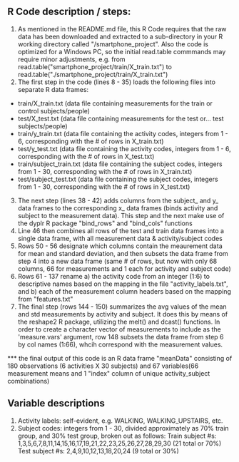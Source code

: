## R Code description / steps:
1. As mentioned in the README.md file, this R Code requires that the raw data has been downloaded and extracted to a sub-directory in your R working directory called "/smartphone_project". Also the code is optimized for a Windows PC, so the initial read.table commmands may require minor adjustments, e.g. from read.table("smartphone_project/train/X_train.txt") to read.table("./smartphone_project/train/X_train.txt")
2. The first step in the code (lines 8 - 35) loads the following files into separate R data frames:
  - train/X_train.txt (data file containing measurements for the train or control subjects/people)
  - test/X_test.txt (data file containing measurements for the test or... test subjects/people)
  - train/y_train.txt (data file containing the activity codes, integers from 1 - 6, corresponding with the # of rows in X_train.txt)
  - test/y_test.txt (data file containing the activity codes, integers from 1 - 6, corresponding with the # of rows in X_test.txt)
  - train/subject_train.txt (data file containing the subject codes, integers from 1 - 30, corresponding with the # of rows in X_train.txt)
  - test/subject_test.txt (data file containing the subject codes, integers from 1 - 30, corresponding with the # of rows in X_test.txt)
3. The next step (lines 38 - 42) adds columns from the subject_ and y_ data frames to the corresponding x_ data frames (binds activity and subject to the measurement data). This step and the next make use of the dyplr R package "bind_rows" and "bind_cols" functions
4. Line 46 then combines all rows of the test and train data frames into a single data frame, with all measurement data & activity/subject codes
5. Rows 50 - 56 designate which columns contain the meaurement data for mean and standard deviation, and then subsets the data frame from step 4 into a new data frame (same # of rows, but now with only 68 columns, 66 for measurements and 1 each for activity and subject code)
6. Rows 61 - 137 rename a) the activity code from an integer (1:6) to descriptive names based on the mapping in the file "activity_labels.txt", and b) each of the measurement column headers based on the mapping from "features.txt"
7. The final step (rows 144 - 150) summarizes the avg values of the mean and std measurements by activity and subject. It does this by means of the reshape2 R package, utilizing the melt() and dcast() functions. In order to create a character vector of measurements to include as the 'measure.vars' argument, row 148 subsets the data frame from step 6 by col names (1:66), whcih correspond with the measurement values. 

*** the final output of this code is an R data frame "meanData" consisting of 180 observations (6 activities X 30 subjects) and 67 variables(66 measurement means and 1 "index" column of unique activity_subject combinations)

## Variable descriptions
1. Activity labels: self-evident, e.g. WALKING, WALKING_UPSTAIRS, etc.
2. Subject codes: integers from 1 - 30, divided approximately as 70% train group, and 30% test group, broken out as follows:
  Train subject #s: 1,3,5,6,7,8,11,14,15,16,17,19,21,22,23,25,26,27,28,29,30 (21 total or 70%)
  Test subject #s: 2,4,9,10,12,13,18,20,24 (9 total or 30%)


